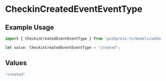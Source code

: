 # CheckinCreatedEventEventType

## Example Usage

```typescript
import { CheckinCreatedEventEventType } from "pushpress-ts/models/webhooks";

let value: CheckinCreatedEventEventType = "created";
```

## Values

```typescript
"created"
```